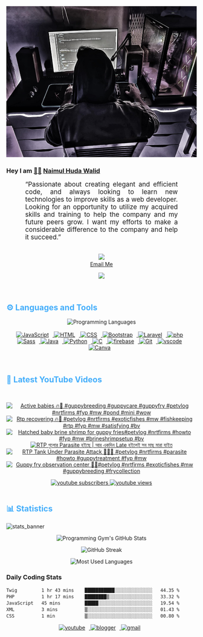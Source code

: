 <!-- ![github_cover_banner](https://www.digitalsolutionservices.com/img/services/web%20development.gif)-->

<div align="center" style="display:block;">
    <img height="400px" width="100%" alt="github cover banner" src="https://raw.githubusercontent.com/NaimulHudaWalid/NaimulHudaWalid/main/272276268_3114779035434264_920860974401480824_n.jpg"/> 
</div>

### Hey I am [👨🏻‍][facebook] [Naimul Huda Walid][youtube]



<p align:"center" style="text-align: justify; margin: 0 50px; font-size: 17px;" >
   “Passionate about creating elegant and efficient code, and always looking to learn new technologies to improve skills as a web developer. Looking for an opportunity to utilize my acquired skills and training to help the company and my future peers grow. I want my efforts to make a considerable difference to the company and help it succeed.”
<br>
<br>
<div align="center">

![](https://visitor-badge.glitch.me/badge?page_id=NaimulHudaWalid)
    <br />
[Email Me](mailto:dev.naimulhuda@gmail.com)
</div>
</p>
<!-- Typing SVG by DenverCoder1 - https://github.com/DenverCoder1/readme-typing-svg -->
<p align="center">
<!--   <a href="https://github.com/DenverCoder1/readme-typing-svg"> -->
    <img src="https://readme-typing-svg.herokuapp.com?color=E22FE4&width=380&height=45&lines=Open-Source+Enthusiast;Learning+In+Public;Empowering+Others;Nice+To+Meet+You+...&center=true"></a>

</p>
<br>
<!-- Languages and Tools -->

<h2 style="color: #44AEFB">⚙️ Languages and Tools</h2>
<div align="center" style="display:block;">
    <img width="100px" alt="Programming Languages" src="https://user-images.githubusercontent.com/78341798/194531121-47b0119a-ce00-439d-b586-125f86acb098.png"/> 
</div>
<br>   
<!-- Icons Resources -->
<!-- https://devicon.dev/ -->
<!-- https://cdn.jsdelivr.net/npm/simple-icons@v3/icons/ -->
<div align="center">
  <a href="https://developer.mozilla.org/en-US/docs/Web/JavaScript" target="_blank" rel="noreferrer">
      <img  alt="JavaScript" height="50px" style="padding-right:10px;" src="https://cdn.jsdelivr.net/gh/devicons/devicon/icons/javascript/javascript-plain.svg"/>
  </a>
  
 
  <a href="https://developer.mozilla.org/en-US/docs/Web/HTML" target="_blank" rel="noreferrer">
      <img  alt="HTML" height="50px" style="padding-right:10px;" src="https://cdn.jsdelivr.net/gh/devicons/devicon/icons/html5/html5-original.svg"/>
  </a>
  <a href="https://developer.mozilla.org/en-US/docs/Web/CSS" target="_blank" rel="noreferrer">
      <img  alt="CSS" height="50px" style="padding-right:10px;" src="https://cdn.jsdelivr.net/gh/devicons/devicon/icons/css3/css3-original.svg"/>
  </a>
  <a href="https://getbootstrap.com/" target="_blank" rel="noreferrer">
      <img  alt="Bootstrap" height="50px" style="padding-right:10px;" src="https://cdn.jsdelivr.net/gh/devicons/devicon/icons/bootstrap/bootstrap-original.svg"/>
  </a> 
  <a href="https://laravel.com/" target="_blank" rel="noreferrer">
      <img  alt="Laravel" height="50px" style="padding-right:10px;" src="https://cdn.jsdelivr.net/gh/devicons/devicon/icons/laravel/laravel-plain.svg"/>
  </a>
  <a href="https://www.php.net/" target="_blank" rel="noreferrer">
      <img  alt="php" height="50px" style="padding-right:10px;" src="https://cdn.jsdelivr.net/gh/devicons/devicon/icons/php/php-original.svg"/>
  </a>
  <a href="https://sass-lang.com/" target="_blank" rel="noreferrer">
      <img  alt="Sass" height="50px" style="padding-right:10px;" src="https://cdn.jsdelivr.net/gh/devicons/devicon/icons/sass/sass-original.svg"/>
  </a>
  <a href="https://www.java.com/en/" target="_blank" rel="noreferrer">
      <img  alt="Java" height="50px" style="padding-right:10px;" src="https://cdn.jsdelivr.net/gh/devicons/devicon/icons/java/java-original.svg"/>
  </a>    
  <a href="https://www.python.org/" target="_blank" rel="noreferrer">
      <img  alt="Python" height="50px" style="padding-right:10px;" src="https://cdn.jsdelivr.net/gh/devicons/devicon/icons/python/python-original.svg"/>
  </a>
  <a href="https://www.cprogramming.com/" target="_blank" rel="noreferrer">
      <img  alt="C" height="50px" style="padding-right:10px;" src="https://cdn.jsdelivr.net/gh/devicons/devicon/icons/c/c-original.svg"/>
  </a>
  
  <a href="https://firebase.google.com/" target="_blank" rel="noreferrer">
      <img  alt="firebase" height="50px" style="padding-right:10px;" src="https://cdn.jsdelivr.net/gh/devicons/devicon/icons/firebase/firebase-plain.svg"/>
  </a>
 
  <a href="https://git-scm.com/" target="_blank" rel="noreferrer">
      <img  alt="Git" height="50px" style="padding-right:10px;" src="https://cdn.jsdelivr.net/gh/devicons/devicon/icons/git/git-original.svg"/>
  </a>
  
  <a href="https://code.visualstudio.com/" target="_blank" rel="noreferrer">
      <img  alt="vscode" height="50px" style="padding-right:10px;"src="https://cdn.jsdelivr.net/gh/devicons/devicon/icons/vscode/vscode-original.svg"/>
  </a>
  <a href="https://www.canva.com/" target="_blank" rel="noreferrer">
      <img  alt="Canva" height="50px" style="padding-right:10px;" src="https://cdn.jsdelivr.net/gh/devicons/devicon/icons/canva/canva-original.svg"/> 
  </a>
</div>
<br>
<br>

<!-- Latest YouTube Videos -->

<h2 style="color: #44AEFB">🎦 Latest YouTube Videos</h2>
<br />

<!-- Resource/Reference: https://github.com/DenverCoder1/github-readme-youtube-cards -->
<div class="youtube videos cards" align="center">

<!-- BEGIN YOUTUBE-CARDS -->
[![Active babies 🔥🖤 #guppybreeding #guppycare #guppyfry #petvlog #nrtfirms #fyp #mw #pond #mini #wow](https://ytcards.demolab.com/?id=yW7MCH6jM7g&title=Active+babies+%F0%9F%94%A5%F0%9F%96%A4+%23guppybreeding+%23guppycare+%23guppyfry+%23petvlog+%23nrtfirms+%23fyp+%23mw+%23pond+%23mini+%23wow&lang=en&timestamp=1710954763&background_color=%230d1117&title_color=%23ffffff&stats_color=%23dedede&max_title_lines=1&width=250&border_radius=5 "Active babies 🔥🖤 #guppybreeding #guppycare #guppyfry #petvlog #nrtfirms #fyp #mw #pond #mini #wow")](https://www.youtube.com/watch?v=yW7MCH6jM7g)
[![Rtp recovering 🔥🖤 #petvlog #nrtfirms #exoticfishes #mw #fishkeeping #rtp #fyp #mw #satisfying #bv](https://ytcards.demolab.com/?id=j2vsN5Cls4g&title=Rtp+recovering+%F0%9F%94%A5%F0%9F%96%A4+%23petvlog+%23nrtfirms+%23exoticfishes+%23mw+%23fishkeeping+%23rtp+%23fyp+%23mw+%23satisfying+%23bv&lang=en&timestamp=1710936799&background_color=%230d1117&title_color=%23ffffff&stats_color=%23dedede&max_title_lines=1&width=250&border_radius=5 "Rtp recovering 🔥🖤 #petvlog #nrtfirms #exoticfishes #mw #fishkeeping #rtp #fyp #mw #satisfying #bv")](https://www.youtube.com/watch?v=j2vsN5Cls4g)
[![Hatched baby brine shrimp for guppy fries#petvlog #nrtfirms #howto #fyp #mw #brineshrimpsetup #bv](https://ytcards.demolab.com/?id=v-7ZBnr2r8M&title=Hatched+baby+brine+shrimp+for+guppy+fries%23petvlog+%23nrtfirms+%23howto+%23fyp+%23mw+%23brineshrimpsetup+%23bv&lang=en&timestamp=1710924094&background_color=%230d1117&title_color=%23ffffff&stats_color=%23dedede&max_title_lines=1&width=250&border_radius=5 "Hatched baby brine shrimp for guppy fries#petvlog #nrtfirms #howto #fyp #mw #brineshrimpsetup #bv")](https://www.youtube.com/watch?v=v-7ZBnr2r8M)
[![RTP গুলোর Parasite হইছে | আর একদিন Late হইলেই সব মাছ মারা যাইত](https://ytcards.demolab.com/?id=9NuyBt69jbA&title=RTP+%E0%A6%97%E0%A7%81%E0%A6%B2%E0%A7%8B%E0%A6%B0+Parasite+%E0%A6%B9%E0%A6%87%E0%A6%9B%E0%A7%87+%7C+%E0%A6%86%E0%A6%B0+%E0%A6%8F%E0%A6%95%E0%A6%A6%E0%A6%BF%E0%A6%A8+Late+%E0%A6%B9%E0%A6%87%E0%A6%B2%E0%A7%87%E0%A6%87+%E0%A6%B8%E0%A6%AC+%E0%A6%AE%E0%A6%BE%E0%A6%9B+%E0%A6%AE%E0%A6%BE%E0%A6%B0%E0%A6%BE+%E0%A6%AF%E0%A6%BE%E0%A6%87%E0%A6%A4&lang=en&timestamp=1710891898&background_color=%230d1117&title_color=%23ffffff&stats_color=%23dedede&max_title_lines=1&width=250&border_radius=5 "RTP গুলোর Parasite হইছে | আর একদিন Late হইলেই সব মাছ মারা যাইত")](https://www.youtube.com/watch?v=9NuyBt69jbA)
[![RTP Tank Under Parasite Attack 🥲🤲🏻 #petvlog #nrtfirms #parasite #howto #guppytreatment #fyp #mw](https://ytcards.demolab.com/?id=gPxFSomW4PY&title=RTP+Tank+Under+Parasite+Attack+%F0%9F%A5%B2%F0%9F%A4%B2%F0%9F%8F%BB+%23petvlog+%23nrtfirms+%23parasite+%23howto+%23guppytreatment+%23fyp+%23mw&lang=en&timestamp=1710868067&background_color=%230d1117&title_color=%23ffffff&stats_color=%23dedede&max_title_lines=1&width=250&border_radius=5 "RTP Tank Under Parasite Attack 🥲🤲🏻 #petvlog #nrtfirms #parasite #howto #guppytreatment #fyp #mw")](https://www.youtube.com/watch?v=gPxFSomW4PY)
[![Guppy fry observation center 🖤🔥#petvlog #nrtfirms #exoticfishes #mw #guppybreeding #frycollection](https://ytcards.demolab.com/?id=d64hkGOPZnk&title=Guppy+fry+observation+center+%F0%9F%96%A4%F0%9F%94%A5%23petvlog+%23nrtfirms+%23exoticfishes+%23mw+%23guppybreeding+%23frycollection&lang=en&timestamp=1710846701&background_color=%230d1117&title_color=%23ffffff&stats_color=%23dedede&max_title_lines=1&width=250&border_radius=5 "Guppy fry observation center 🖤🔥#petvlog #nrtfirms #exoticfishes #mw #guppybreeding #frycollection")](https://www.youtube.com/watch?v=d64hkGOPZnk)
<!-- END YOUTUBE-CARDS -->
</div>

<!-- Begin Youtube Buttons -->
<!-- Resource/Reference:  https://github.com/DenverCoder1/custom-icon-badges -->
<div class="youtube buttons" align="center">
    <a href="https://www.youtube.com/channel/UCa3YaFwzSII0kKg3Nads2dQ"  target="_blank">
        <img alt="youtube subscribers" src="https://img.shields.io/youtube/channel/subscribers/UCa3YaFwzSII0kKg3Nads2dQ?logo=youtube&logoColor=red&style=for-the-badge"/>
    </a> 
    <a href="https://www.youtube.com/channel/UCa3YaFwzSII0kKg3Nads2dQ"  target="_blank">
        <img alt="youtube views" src="https://custom-icon-badges.demolab.com/youtube/channel/views/UCa3YaFwzSII0kKg3Nads2dQ?color=%23E05D44&logo=eye&logoColor=white&style=for-the-badge&labelColor=#555555"/>
    </a> 
</div>
<br>
<!-- End Youtube Buttons -->

<!-- Statistics -->

<h2 style="color: #44AEFB">📊 Statistics</h2>

![stats_banner](https://user-images.githubusercontent.com/78341798/194534778-d662496c-ae00-4e8d-ae9b-b90912054e7f.gif)

<!-- Begin Stats Cards -->
<!-- Resources:  -->
<!-- Github & Languages Stats: https://github.com/naimul15-12090/github-readme-stats --> 
<!-- Streak Stats: https://github.com/denvercoder1/github-readme-streak-stats -->
<!-- Change the value after ?username= to your GitHub username. -->
<div class="stats" align="center">

![Programming Gym's GitHub Stats](https://github-readme-stats.vercel.app/api?username=NaimulHudaWalid&hide=stars&count_private=true&show_icons=true&theme=algolia&border_radius=20)

![GitHub Streak](https://streak-stats.demolab.com?user=NaimulHudaWalid&count_private=true&theme=algolia&border_radius=22)

![Most Used Languages](https://github-readme-stats.vercel.app/api/top-langs/?username=NaimulHudaWalid&langs_count=8&layout=compact&show_icons=true&theme=algolia&border_radius=20)
    
<!-- ![Top Langs](https://github-readme-stats.vercel.app/api/top-langs/?username=naimul15-12090&langs_count=8) -->
<!-- [![Top Langs](https://github-readme-stats.vercel.app/api/top-langs/?username=naimul15-12090&layout=compact)](https://github.com/anuraghazra/github-readme-stats)
 -->
    
</div>
<!--  End Stats Cards -->



### Daily Coding Stats
<!--START_SECTION:waka-->

```txt
Twig         1 hr 43 mins    ███████████░░░░░░░░░░░░░░   44.35 %
PHP          1 hr 17 mins    ████████▒░░░░░░░░░░░░░░░░   33.32 %
JavaScript   45 mins         █████░░░░░░░░░░░░░░░░░░░░   19.54 %
XML          3 mins          ▒░░░░░░░░░░░░░░░░░░░░░░░░   01.43 %
CSS          1 min           ▒░░░░░░░░░░░░░░░░░░░░░░░░   00.80 %
```

<!--END_SECTION:waka-->
<!-- Begin Footer -->
<!-- Icons Resources -->
<!-- https://devicon.dev/ -->
<div class="footer" align="center" style="margin:15px;">
    <a href="https://www.youtube.com/channel/UCa3YaFwzSII0kKg3Nads2dQ" target="_blank">
        <img  style="margin:0 10px 10px 0;" src="https://user-images.githubusercontent.com/78341798/194531650-698ef1b1-9cbd-4b4f-96ef-5a2ec4b5d7e6.svg" alt="youtube" width="40px"/>
    </a>
    <a href="https://www.linkedin.com/in/naimulhudawalid/" target="_blank">
        <img style="margin:0 10px 10px 0;" src="https://user-images.githubusercontent.com/78341798/194531458-b5dfeb1b-bad5-4dfa-909a-2e402262db9a.svg" alt="blogger" width="40px"/>
    </a>
    <a href="mailto:dev.naimulhuda@gmail.com" target="_blank">
        <img style="margin:0 10px 10px 0;" src="https://user-images.githubusercontent.com/78341798/194531383-ddb2b774-5bb9-491c-b601-4a4a7d9792fb.svg" alt="gmail" width="40px"/>
    </a>
</div>
<!-- End Footer -->

[youtube]: https://www.youtube.com/channel/UCa3YaFwzSII0kKg3Nads2dQ
[facebook]: https://www.facebook.com/profile.php?id=100007065945838
